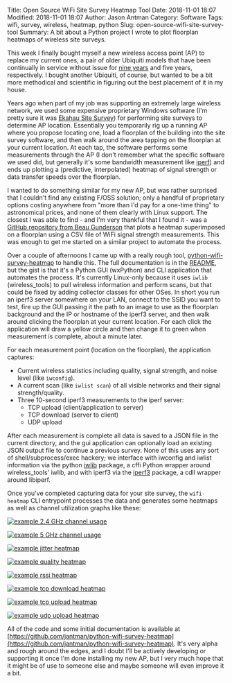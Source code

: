 Title: Open Source WiFi Site Survey Heatmap Tool
Date: 2018-11-01 18:07
Modified: 2018-11-01 18:07
Author: Jason Antman
Category: Software
Tags: wifi, survey, wireless, heatmap, python
Slug: open-source-wifi-site-survey-tool
Summary: A bit about a Python project I wrote to plot floorplan heatmaps of wireless site surveys.

This week I finally bought myself a new wireless access point (AP) to replace my current ones, a pair of older Ubiquiti models that have been continually in service without issue for [nine years](https://twitter.com/j_antman/status/1029135879695228929) and five years, respectively. I bought another Ubiquiti, of course, but wanted to be a bit more methodical and scientific in figuring out the best placement of it in my house.

Years ago when part of my job was supporting an extremely large wireless network, we used some expensive proprietary Windows software (I'm pretty sure it was [Ekahau Site Survey](https://www.ekahau.com/products/ekahau-site-survey/overview/)) for performing site surveys to
determine AP location. Essentially you temporarily rig up a running AP where you propose locating one, load a floorplan of the building into the site survey software, and then walk around the area tapping on the floorplan at your current location. At each tap, the software performs some measurements through the AP (I don't remember what the specific software we used did, but generally it's some bandwidth measurement like [iperf](https://software.es.net/iperf/)) and ends up plotting a (predictive, interpolated) heatmap of signal strength or data transfer speeds over the floorplan.

I wanted to do something similar for my new AP, but was rather surprised that I couldn't find any existing F/OSS solution; only a handful of proprietary options costing anywhere from "more than I'd pay for a one-time thing" to astronomical prices, and none of them clearly with Linux support. The closest I was able to find - and I'm very thankful that I found it - was a [GitHub repository from Beau Gunderson](https://github.com/beaugunderson/wifi-heatmap) that plots a heatmap superimposed on a floorplan using a CSV file of WiFi signal strength measurements. This was enough to get me started on a similar project to automate the process.

Over a couple of afternoons I came up with a really rough tool, [python-wifi-survey-heatmap](https://github.com/jantman/python-wifi-survey-heatmap) to handle this. The full documentation is in the [README](https://github.com/jantman/python-wifi-survey-heatmap/blob/master/README.rst), but the gist is that it's a Python GUI (wxPython) and CLI application that automates the process. It's currently Linux-only because it uses ``iwlib`` (wireless_tools) to pull wireless information and perform scans, but that could be fixed by adding collector classes for other OSes. In short you run an iperf3 server somewhere on your LAN, connect to the SSID you want to test, fire up the GUI passing it the path to an image to use as the floorplan background and the IP or hostname of the iperf3 server, and then walk around clicking the floorplan at your current location. For each click the application will draw a yellow circle and then change it to green when measurement is complete, about a minute later.

For each measurement point (location on the floorplan), the application captures:

* Current wireless statistics including quality, signal strength, and noise level (like ``iwconfig``).
* A current scan (like ``iwlist scan``) of all visible networks and their signal strength/quality.
* Three 10-second iperf3 measurements to the iperf server:
  * TCP upload (client/application to server)
  * TCP download (server to client)
  * UDP upload

After each measurement is complete all data is saved to a JSON file in the current directory, and the gui application can optionally load an existing JSON output file to continue a previous survey. None of this uses any sort of shell/subprocess/exec hackery; we interface with iwconfig and iwlist information via the python [iwlib](https://pypi.org/project/iwlib/) package, a cffi Python wrapper around wireless_tools' iwlib, and with iperf3 via the [iperf3](https://pypi.org/project/iperf3/) package, a cdll wrapper around libiperf.

Once you've completed capturing data for your site survey, the ``wifi-heatmap`` CLI entrypoint processes the data and generates some heatmaps as well as channel utilization graphs like these:

[![example 2.4 GHz channel usage](/GFX/channels24_WAP1_sm.png)](/GFX/channels24_WAP1.png)

[![example 5 GHz channel usage](/GFX/channels5_WAP1_sm.png)](/GFX/channels5_WAP1.png)

[![example jitter heatmap](/GFX/jitter_WAP1_sm.png)](/GFX/jitter_WAP1.png)

[![example quality heatmap](/GFX/quality_WAP1_sm.png)](/GFX/quality_WAP1.png)

[![example rssi heatmap](/GFX/rssi_WAP1_sm.png)](/GFX/rssi_WAP1.png)

[![example tcp download heatmap](/GFX/tcp_download_Mbps_WAP1_sm.png)](/GFX/tcp_download_Mbps_WAP1.png)

[![example tcp upload heatmap](/GFX/tcp_upload_Mbps_WAP1_sm.png)](/GFX/tcp_upload_Mbps_WAP1.png)

[![example udp upload heatmap](/GFX/udp_Mbps_WAP1_sm.png)](/GFX/udp_Mbps_WAP1.png)

All of the code and some initial documentation is available at [https://github.com/jantman/python-wifi-survey-heatmap](https://github.com/jantman/python-wifi-survey-heatmap). It's very alpha and rough around the edges, and I doubt I'll be actively developing or supporting it once I'm done installing my new AP, but I very much hope that it might be of use to someone else and maybe someone will even improve it a bit.
